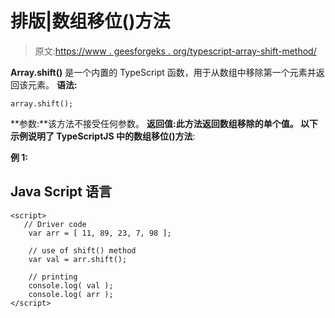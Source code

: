# 排版|数组移位()方法

> 原文:[https://www . geesforgeks . org/typescript-array-shift-method/](https://www.geeksforgeeks.org/typescript-array-shift-method/)

**Array.shift()** 是一个内置的 TypeScript 函数，用于从数组中移除第一个元素并返回该元素。
**语法:**

```
array.shift(); 
```

**参数:**该方法不接受任何参数。
**返回值:**此方法返回数组移除的单个值。
以下示例说明了 TypeScriptJS 中的**数组移位()方法**:

**例 1:**

## Java Script 语言

```
<script>
   // Driver code
    var arr = [ 11, 89, 23, 7, 98 ]; 

    // use of shift() method 
    var val = arr.shift();

    // printing
    console.log( val );
    console.log( arr );
</script>
```